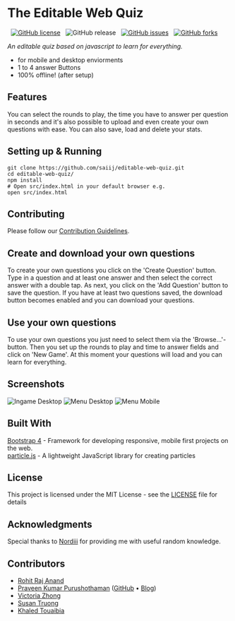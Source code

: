 # The Editable Web Quiz
&nbsp;
[![GitHub license](https://img.shields.io/github/license/saiij/editable-web-quiz.svg)](https://github.com/saiij/editable-web-quiz/blob/master/LICENSE)
&nbsp; 
![GitHub release](https://img.shields.io/github/release/saiij/editable-web-quiz.svg)
&nbsp; 
[![GitHub issues](https://img.shields.io/github/issues/saiij/editable-web-quiz.svg)](https://github.com/saiij/editable-web-quiz/issues)
&nbsp;
[![GitHub forks](https://img.shields.io/github/forks/saiij/editable-web-quiz.svg)](https://github.com/saiij/editable-web-quiz/network)

_An editable quiz based on javascript to learn for everything._
> 
*  for mobile and desktop enviorments 
*  1 to 4 answer Buttons 
*  100% offline! (after setup)

## Features

You can select the rounds to play,
the time you have to answer per question in seconds and it's also possible to upload and even create your own questions with ease. You can also save, load and delete your stats.

## Setting up & Running

```shell
git clone https://github.com/saiij/editable-web-quiz.git
cd editable-web-quiz/
npm install
# Open src/index.html in your default browser e.g.
open src/index.html
```

## Contributing

Please follow our [Contribution Guidelines](./CONTRIBUTING.md).

## Create and download your own questions

To create your own questions you click on the 'Create Question' button.
Type in a question and at least one answer and then select the correct answer with a double tap. As next, you click on the 'Add Question' button to save the question.
If you have at least two questions saved, the download button becomes enabled and you can download your questions.

## Use your own questions

To use your own questions you just need to select them via the 'Browse...'-button.
Then you set up the rounds to play and time to answer fields and click on 'New Game'.
At this moment your questions will load and you can learn for everything.

## Screenshots

![Ingame Desktop](assets/img/ingame_desktop.png)
![Menu Desktop](assets/img/menu_desktop.png)
![Menu Mobile](assets/img/menu_mobile_w_custom_alert.png)

## Built With

[Bootstrap 4](https://github.com/twbs/bootstrap) - Framework for developing responsive, mobile first projects on the web.     
[particle.js](https://github.com/VincentGarreau/particles.js) - A lightweight JavaScript library for creating particles

## License

This project is licensed under the MIT License - see the [LICENSE](LICENSE) file for details

## Acknowledgments

Special thanks to [Nordiii](https://github.com/Nordiii) for providing me with useful random knowledge.


## Contributors

- [Rohit Raj Anand](https://github.com/rht6226)
- [Praveen Kumar Purushothaman](https://praveen.science/) ([GitHub](https://github.com/praveenscience/) &bull; [Blog](https://blog.praveen.science/))
- [Victoria Zhong](https://github.com/SemicolonExpected)
- [Susan Truong](https://github.com/susantruong)
- [Khaled Touaibia](https://github.com/KhaledTouaibia)
